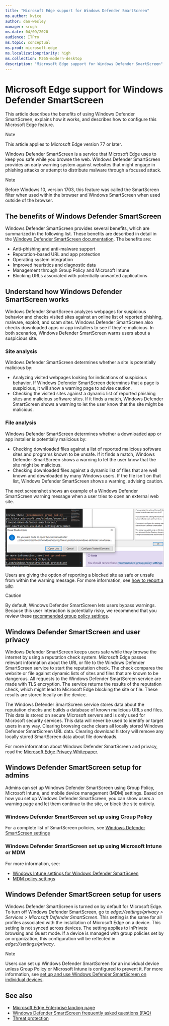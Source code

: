 ```yaml
---
title: "Microsoft Edge support for Windows Defender SmartScreen"
ms.author: kvice
author: dan-wesley
manager: srugh
ms.date: 04/09/2020
audience: ITPro
ms.topic: conceptual
ms.prod: microsoft-edge
ms.localizationpriority: high
ms.collection: M365-modern-desktop
description: "Microsoft Edge support for Windows Defender SmartScreen"
---
```


# Microsoft Edge support for Windows Defender SmartScreen

This article describes the benefits of using Windows Defender SmartScreen, explains how it works, and describes how to configure this Microsoft Edge feature.

> [!NOTE]
> This article applies to Microsoft Edge version 77 or later.

Windows Defender SmartScreen is a service that Microsoft Edge uses to keep you safe while you browse the web. Windows Defender SmartScreen provides an early warning system against websites that might engage in phishing attacks or attempt to distribute malware through a focused attack.

> [!NOTE]
> Before Windows 10, version 1703, this feature was called the SmartScreen filter when used within the browser and Windows SmartScreen when used outside of the browser.

## The benefits of Windows Defender SmartScreen

Windows Defender SmartScreen provides several benefits, which are summarized in the following list. These benefits are described in detail in the [Windows Defender SmartScreen documentation](https://docs.microsoft.com/windows/security/threat-protection/windows-defender-smartscreen/windows-defender-smartscreen-overview#benefits-of-windows-defender-smartscreen). The benefits are:

- Anti-phishing and anti-malware support
- Reputation-based URL and app protection
- Operating system integration
- Improved heuristics and diagnostic data
- Management through Group Policy and Microsoft Intune
- Blocking URLs associated with potentially unwanted applications

## Understand how Windows Defender SmartScreen works

 Windows Defender SmartScreen analyzes webpages for suspicious behavior and checks visited sites against an online list of reported phishing, malware, exploit, and scam sites. Windows Defender SmartScreen also checks downloaded apps or app installers to see if they're malicious. In both scenarios, Windows Defender SmartScreen warns users about a suspicious site.

### Site analysis

Windows Defender SmartScreen determines whether a site is potentially malicious by:

- Analyzing visited webpages looking for indications of suspicious behavior. If Windows Defender SmartScreen determines that a page is suspicious, it will show a warning page to advise caution.
- Checking the visited sites against a dynamic list of reported phishing sites and malicious software sites. If it finds a match, Windows Defender SmartScreen shows a warning to let the user know that the site might be malicious.

### File analysis

Windows Defender SmartScreen determines whether a downloaded app or app installer is potentially malicious by:

- Checking downloaded files against a list of reported malicious software sites and programs known to be unsafe. If it finds a match, Windows Defender SmartScreen shows a warning to let the user know that the site might be malicious.
- Checking downloaded files against a dynamic list of files that are well known and downloaded by many Windows users. If the file isn't on that list, Windows Defender SmartScreen shows a warning, advising caution.

The next screenshot shows an example of a Windows Defender SmartScreen warning message when a user tries to open an external web site.

![Windows Defender SmartScreen warning message for link to external site](media/microsoft-edge-security-smartscreen/microsoft-edge-smartscreen-warning.png)

Users are giving the option of reporting a blocked site as safe or unsafe from within the warning message. For more information, see [how to report a site](https://docs.microsoft.com/windows/security/threat-protection/windows-defender-smartscreen/windows-defender-smartscreen-set-individual-device#how-users-can-report-websites-as-safe-or-unsafe).

> [!CAUTION]
> By default, Windows Defender SmartScreen lets users bypass warnings. Because this user interaction is potentially risky, we recommend that you review these [recommended group policy settings](https://docs.microsoft.com/windows/security/threat-protection/windows-defender-smartscreen/windows-defender-smartscreen-available-settings#recommended-group-policy-and-mdm-settings-for-your-organization).

## Windows Defender SmartScreen and user privacy

Windows Defender SmartScreen keeps users safe while they browse the internet by using a reputation check system. Microsoft Edge passes relevant information about the URL or file to the Windows Defender SmartScreen service to start the reputation check. The check compares the website or file against dynamic lists of sites and files that are known to be dangerous. All requests to the Windows Defender SmartScreen service are made with TLS encryption. The service returns the results of the reputation check, which might lead to Microsoft Edge blocking the site or file. These results are stored locally on the device.

The Windows Defender SmartScreen service stores data about the reputation checks and builds a database of known malicious URLs and files. This data is stored on secure Microsoft servers and is only used for Microsoft security services. This data will never be used to identify or target users in any way. Clearing browsing cache clears all locally stored Windows Defender SmartScreen URL data. Clearing download history will remove any locally stored SmartScreen data about file downloads.

For more information about Windows Defender SmartScreen and privacy, read the [Microsoft Edge Privacy Whitepaper](https://docs.microsoft.com/microsoft-edge/privacy-whitepaper#smartscreen).

## Windows Defender SmartScreen setup for admins

Admins can set up Windows Defender SmartScreen using Group Policy, Microsoft Intune, and mobile device management (MDM) settings. Based on how you set up Windows Defender SmartScreen, you can show users a warning page and let them continue to the site, or block the site entirely.

### Windows Defender SmartScreen set up using Group Policy

For a complete list of SmartScreen policies, see
[Windows Defender SmartScreen settings](https://docs.microsoft.com/DeployEdge/microsoft-edge-policies#smartscreen-settings)

### Windows Defender SmartScreen set up using Microsoft Intune or MDM

For more information, see:

- [Windows Intune settings for Windows Defender SmartSceen](https://docs.microsoft.com/mem/intune/protect/endpoint-protection-windows-10#windows-defender-smartscreen-settings)
- [MDM policy settings](https://docs.microsoft.com/mem/intune/protect/endpoint-protection-windows-10#windows-defender-smartscreen-settings)

## Windows Defender SmartScreen setup for users

Windows Defender SmartScreen is turned on by default for Microsoft Edge. To turn off Windows Defender SmartScreen, go to *edge://settings/privacy > Services > Microsoft Defender SmartScreen*. This setting is the same for all profiles associated with the installation of Microsoft Edge on a device. This setting is not synced across devices. The setting applies to InPrivate browsing and Guest mode. If a device is managed with group policies set by an organization, this configuration will be reflected in *edge://settings/privacy*.

> [!NOTE]
> Users can set up Windows Defender SmartScreen for an individual device unless Group Policy or Microsoft Intune is configured to prevent it. For more information, see [set up and use Windows Defender SmartScreen on individual devices](https://docs.microsoft.com/windows/security/threat-protection/windows-defender-smartscreen/windows-defender-smartscreen-set-individual-device).

## See also

- [Microsoft Edge Enterprise landing page](https://aka.ms/EdgeEnterprise)
- [Windows Defender SmartScreen frequently asked questions (FAQ)](https://feedback.smartscreen.microsoft.com/smartscreenfaq.aspx)
- [Threat protection](https://docs.microsoft.com/windows/security/threat-protection/index)